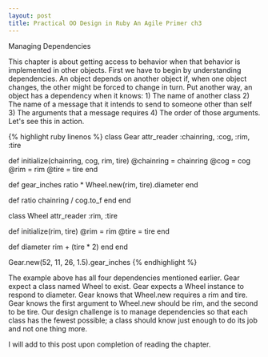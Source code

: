 ```yaml
---
layout: post
title: Practical OO Design in Ruby An Agile Primer ch3
---
```


Managing Dependencies

This chapter is about getting access to behavior when that behavior is implemented in other objects. First we have to begin by understanding dependencies. An object depends on another object if, when one object changes, the other might be forced to change in turn. Put another way, an object has a dependency when it knows: 1) The name of another class 2) The name of a message that it intends to send to someone other than self 3) The arguments that a message requires 4) The order of those arguments. Let's see this in action.

{% highlight ruby linenos %}
class Gear
  attr_reader :chainring, :cog, :rim, :tire
  
  def initialize(chainring, cog, rim, tire)
    @chainring = chainring
    @cog = cog
    @rim = rim
    @tire = tire
  end
  
  def gear_inches
    ratio * Wheel.new(rim, tire).diameter
  end
  
  def ratio
    chainring / cog.to_f
  end
end

class Wheel
  attr_reader :rim, :tire
  
  def initialize(rim, tire)
    @rim = rim
    @tire = tire
  end
  
  def diameter
    rim + (tire * 2)
  end
end

Gear.new(52, 11, 26, 1.5).gear_inches
{% endhighlight %}

The example above has all four dependencies mentioned earlier. Gear expect a class named Wheel to exist. Gear expects a Wheel instance to respond to diameter. Gear knows that Wheel.new requires a rim and tire. Gear knows the first argument to Wheel.new should be rim, and the second to be tire. Our design challenge is to manage dependencies so that each class has the fewest possible; a class should know just enough to do its job and not one 
thing more. 

I will add to this post upon completion of reading the chapter.



